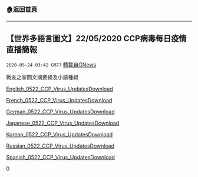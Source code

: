 ###  [:house:返回首頁](https://github.com/ourhimalayas/txt)
---

## 【世界多語言圖文】22/05/2020 CCP病毒每日疫情直播簡報
`2020-05-24 03:42 GM77` [轉載自GNews](https://gnews.org/zh-hant/211101/)

戰友之家圖文摘要組及小語種組

[English\_0522\_CCP\_Virus\_Updates](https://s3.amazonaws.com/gnews-media-offload/wp-content/uploads/2020/05/24032736/English_0522_CCP_Virus_Updates.pdf)[Download](https://s3.amazonaws.com/gnews-media-offload/wp-content/uploads/2020/05/24032736/English_0522_CCP_Virus_Updates.pdf)

[French\_0522\_CCP\_Virus\_Updates](https://s3.amazonaws.com/gnews-media-offload/wp-content/uploads/2020/05/24032751/French0522_CCP_Virus_Updates.pdf)[Download](https://s3.amazonaws.com/gnews-media-offload/wp-content/uploads/2020/05/24032751/French0522_CCP_Virus_Updates.pdf)

[German\_0522\_CCP\_Virus\_Updates](https://s3.amazonaws.com/gnews-media-offload/wp-content/uploads/2020/05/24032810/German_0522_CCP_Virus_Updates.pdf)[Download](https://s3.amazonaws.com/gnews-media-offload/wp-content/uploads/2020/05/24032810/German_0522_CCP_Virus_Updates.pdf)

[Japanese\_0522\_CCP\_Virus\_Updates](https://s3.amazonaws.com/gnews-media-offload/wp-content/uploads/2020/05/24032829/Japanese0522_CCP_Virus_Updates.pdf)[Download](https://s3.amazonaws.com/gnews-media-offload/wp-content/uploads/2020/05/24032829/Japanese0522_CCP_Virus_Updates.pdf)

[Korean\_0522\_CCP\_Virus\_Updates](https://s3.amazonaws.com/gnews-media-offload/wp-content/uploads/2020/05/24032847/Korean0522_CCP_Virus_Updates.pdf)[Download](https://s3.amazonaws.com/gnews-media-offload/wp-content/uploads/2020/05/24032847/Korean0522_CCP_Virus_Updates.pdf)

[Russian\_0522\_CCP\_Virus\_Updates](https://s3.amazonaws.com/gnews-media-offload/wp-content/uploads/2020/05/24032916/Russian_0522_CCP_Virus_Updates.pdf)[Download](https://s3.amazonaws.com/gnews-media-offload/wp-content/uploads/2020/05/24032916/Russian_0522_CCP_Virus_Updates.pdf)

[Spanish\_0522\_CCP\_Virus\_Updates](https://s3.amazonaws.com/gnews-media-offload/wp-content/uploads/2020/05/24032933/Spanish0522_CCP_Virus_Updates.pdf)[Download](https://s3.amazonaws.com/gnews-media-offload/wp-content/uploads/2020/05/24032933/Spanish0522_CCP_Virus_Updates.pdf)



0
